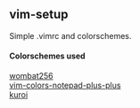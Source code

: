vim-setup
-------------------

Simple .vimrc and colorschemes.

#### Colorschemes used 

[wombat256](https://github.com/gryf/wombat256grf)<br>
[vim-colors-notepad-plus-plus](https://github.com/sakibmoon/vim-colors-notepad-plus-plus)<br>
[kuroi](https://github.com/aonemd/kuroi.vim)
